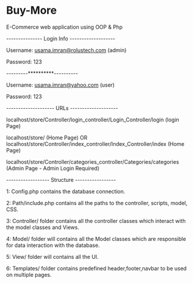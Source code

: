 # Buy-More
E-Commerce web application using OOP &amp;  Php 

--------------- Login Info -------------------

Username: usama.imran@rolustech.com (admin)

Password: 123

   ---------**********----------
   
Username: usama.imran@yahoo.com (user)

Password: 123

-------------------- URLs --------------------

localhost/store/Controller/login_controller/Login_Controller/login (login Page)

localhost/store/ (Home Page) OR localhost/store/Controller/index_controller/Index_Controller/index (Home Page)

localhost/store/Controller/categories_controller/Categories/categories (Admin Page - Admin Login Required)

------------------ Structure -----------------

1: Config.php contains the database connection.

2: Path/include.php contains all the paths to the controller, scripts, model, CSS.

3: Controller/ folder contains all the controller classes which interact with the model classes and Views.

4: Model/ folder will contains all the Model classes which are responsible for data interaction with the database.

5: View/ folder will contains all the UI.

6: Templates/ folder contains predefined header,footer,navbar to be used on multiple pages.
